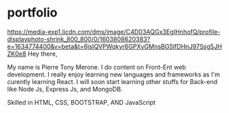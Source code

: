 # portfolio 
https://media-exp1.licdn.com/dms/image/C4D03AQGx3EgIHnhofQ/profile-displayphoto-shrink_800_800/0/1603808620383?e=1634774400&v=beta&t=6jsIQVPWqkyr6GPXyGMnsBG5lfDHnJ97Ssg5JHZK0e8
Hey there, 

My name is Pierre Tony Merone. I do content on Front-Ent web development. I really enjoy learning new languages and frameworks as I'm curently learning React. I will soon start learning other stuffs for Back-end like Node Js, Express Js, and MongoDB.

Skilled in HTML, CSS, BOOTSTRAP, AND JavaScript
